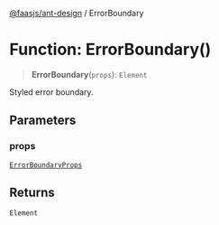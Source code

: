 [@faasjs/ant-design](../README.md) / ErrorBoundary

# Function: ErrorBoundary()

> **ErrorBoundary**(`props`): `Element`

Styled error boundary.

## Parameters

### props

[`ErrorBoundaryProps`](../interfaces/ErrorBoundaryProps.md)

## Returns

`Element`
